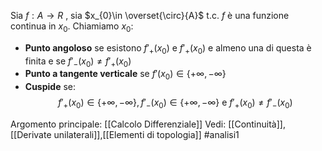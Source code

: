 Sia $f: A\to R$ , sia $x_{0}\in \overset{\circ}{A}$  t.c. $f$ è una funzione continua in $x_{0}$.
Chiamiamo $x_{0}$:
- **Punto angoloso** se esistono $f'_{+}(x_{0})$ e $f'_{+}(x_{0})$ e almeno una di questa è finita e se $f'_{-}(x_{0})\neq f'_{+}(x_{0})$ 
- **Punto a tangente verticale** se $f'(x_{0})\in\{+ \infty,-\infty\}$   
- **Cuspide** se:$$f'_{+}(x_{0})\in \{+\infty,-\infty\},f'_{-}(x_{0})\in \{+\infty,-\infty\} \text{ e } f'_{+}(x_{0}) \neq f'_{-}(x_{0})$$

Argomento principale: [[Calcolo Differenziale]]
Vedi: [[Continuità]],[[Derivate unilaterali]],[[Elementi di topologia]]
#analisi1